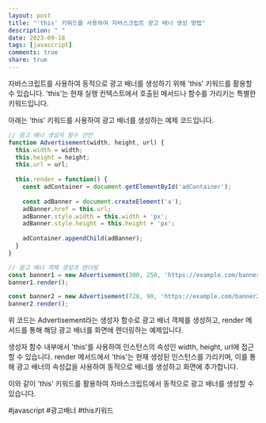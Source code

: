 ```yaml
---
layout: post
title: "'this' 키워드를 사용하여 자바스크립트 광고 배너 생성 방법"
description: " "
date: 2023-09-18
tags: [javascript]
comments: true
share: true
---
```


자바스크립트를 사용하여 동적으로 광고 배너를 생성하기 위해 'this' 키워드를 활용할 수 있습니다. 'this'는 현재 실행 컨텍스트에서 호출된 메서드나 함수를 가리키는 특별한 키워드입니다.

아래는 'this' 키워드를 사용하여 광고 배너를 생성하는 예제 코드입니다.

```javascript
// 광고 배너 생성자 함수 선언
function Advertisement(width, height, url) {
  this.width = width;
  this.height = height;
  this.url = url;
  
  this.render = function() {
    const adContainer = document.getElementById('adContainer');
    
    const adBanner = document.createElement('a');
    adBanner.href = this.url;
    adBanner.style.width = this.width + 'px';
    adBanner.style.height = this.height + 'px';
    
    adContainer.appendChild(adBanner);
  }
}

// 광고 배너 객체 생성과 렌더링
const banner1 = new Advertisement(300, 250, 'https://example.com/banner1');
banner1.render();

const banner2 = new Advertisement(728, 90, 'https://example.com/banner2');
banner2.render();
```

위 코드는 Advertisement라는 생성자 함수로 광고 배너 객체를 생성하고, render 메서드를 통해 해당 광고 배너를 화면에 렌더링하는 예제입니다.

생성자 함수 내부에서 'this'를 사용하여 인스턴스의 속성인 width, height, url에 접근할 수 있습니다. render 메서드에서 'this'는 현재 생성된 인스턴스를 가리키며, 이를 통해 광고 배너의 속성값을 사용하여 동적으로 배너를 생성하고 화면에 추가합니다.

이와 같이 'this' 키워드를 활용하여 자바스크립트에서 동적으로 광고 배너를 생성할 수 있습니다.

#javascript #광고배너 #this키워드
